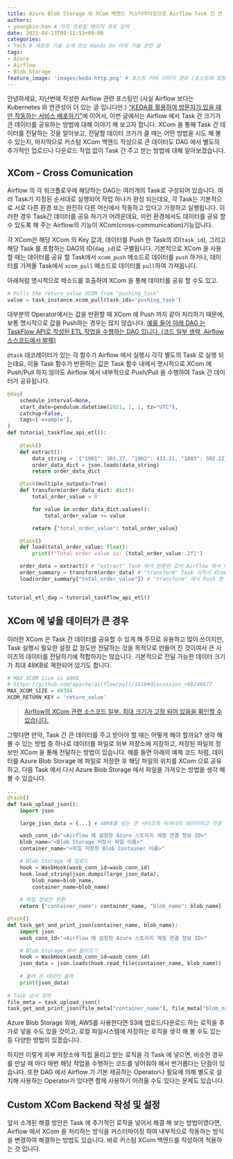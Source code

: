 ```yaml
---
title: Azure Blob Storage 와 XCom 백엔드 커스터마이징으로 Airflow Task 간 큰 데이터 공유하기
authors:
- youngbin-han # 저자 프로필 페이지 경로 입력
date: 2022-04-13T09:51:53+09:00
categories:
- Tech # 새로운 기술 소개 또는 Hands On 이외 기술 관련 글
tags:
- Azure
- Airflow
- Blob Storage
feature_image: 'images/keda-http.png' # 포스트 커버 이미지 경로 (포스트에 포함된 이미지 중 하나 지정. 필드 제거하면 기본 이미지가 나옵니다.)
---
```


안녕하세요, 지난번에 작성한 Airflow 관련 포스팅인 (사실 Airflow 보다는 Kubernetes 와 연관성이 더 있는 글 입니다만.) ["KEDA를 활용하여 방문자가 있을 때만 작동하는 서비스 배포하기"](/2022/03/11/http-traffic-based-autoscaling-with-keda/)에 이어서, 이번 글에서는 Airflow 에서 Task 간 크기가 큰 데이터를 공유하는 방법에 대해 이야기 해 보고자 합니다. XCom 을 통해 Task 간 데이터를 전달하는 것을 알아보고, 전달할 데이터 크가가 클 때는 어떤 방법을 시도 해 볼 수 있는지, 마지막으로 커스텀 XCom 백엔드 작성으로 큰 데이터도 DAG 에서 별도의 추가적인 업로드나 다운로드 작업 없이 Task 간 주고 받는 방법에 대해 알아보겠습니다.

## XCom - Cross Comunication
Airflow 의 각 워크플로우에 해당하는 DAG는 여러개의 Task로 구성되어 있습니다. 여러 Task가 지정된 순서대로 실행되어 작업 하나가 완성 되는데요, 각 Task는 기본적으로 서로 다른 환경 또는 완전히 다른 머신에서 작동하고 있다고 가정하고 실행됩니다. 이러한 경우 Task간 데이터를 공유 하기가 어려운데요, 이런 환경에서도 데이터를 공유 할 수 있도록 해 주는 Airflow의 기능이 XCom(cross-communication)기능입니다.

각 XCom은 해당 XCom 의 Key 값과, 데이터를 Push 한 Task의 ID(`task_id`), 그리고 해당 Task 를 포함하는 DAG의 ID(`dag_id`)로 구별됩니다.
기본적으로 XCom 을 사용 할 때는 데이터를 공유 할 Task에서 `xcom_push` 메소드로 데이터를 `push` 하거나, 데이터를 가져올 Task에서 `xcom_pull` 메소드로 데이터를 `pull`하여 가져옵니다. 

아래처럼 명시적으로 메소드를 호출하여 XCom 을 통해 데이터를 공유 할 수도 있고.
```python
# Pulls the return_value XCOM from "pushing_task"
value = task_instance.xcom_pull(task_ids='pushing_task')
```

대부분의 Operator에서는 값을 반환할 때 XCom 에 Push 까지 같이 처리하기 때문에, 보통 명시적으로 값을 Push하는 경우는 많지 않습니다. [예를 들어 아래 DAG 는 TaskFlow API로 작성된 ETL 작업을 수행하는 DAG 입니다. (코드 일부 생략, Airflow 소스코드에서 발췌)](https://github.com/apache/airflow/blob/main/airflow/example_dags/tutorial_taskflow_api_etl.py)

`@task` 데코레이터가 있는 각 함수가 Airflow 에서 실행시 각각 별도의 Task 로 실행 되는데요, 이들 Task 함수가 반환하는 값은 Task 함수 내에서 명시적으로 XCom 에 Push/Pull 하지 않아도 Airflow 에서 내부적으로 Push/Pull 을 수행하여 Task 간 데이터가 공유됩니다.

```python
@dag(
    schedule_interval=None,
    start_date=pendulum.datetime(2021, 1, 1, tz="UTC"),
    catchup=False,
    tags=['example'],
)
def tutorial_taskflow_api_etl():
  
    @task()
    def extract():
        data_string = '{"1001": 301.27, "1002": 433.21, "1003": 502.22}'
        order_data_dict = json.loads(data_string)
        return order_data_dict

    @task(multiple_outputs=True)
    def transform(order_data_dict: dict):
        total_order_value = 0

        for value in order_data_dict.values():
            total_order_value += value

        return {"total_order_value": total_order_value}

    @task()
    def load(total_order_value: float):
        print(f"Total order value is: {total_order_value:.2f}")

    order_data = extract() # "extract" Task 에서 반환된 값이 Airflow 에서 내부적으로 XCom 에 자동으로 Push됨
    order_summary = transform(order_data) # "transform" Task 시작시 XCom 에서 Pull. 마찬가지로 값 반환과 함께 XCom 에 자동으로 Push
    load(order_summary["total_order_value"]) # "transform" 에서 Push 한 XCom 데이터 Pull 하여 Task 실행


tutorial_etl_dag = tutorial_taskflow_api_etl()
```

## XCom 에 넣을 데이터가 큰 경우
이러한 XCom 은 Task 간 데이터를 공유할 수 있게 해 주므로 유용하고 많이 쓰이지만, Task 실행시 필요한 설정 값 정도만 전달하는 것을 목적으로 만들어 진 것이여서 큰 사이즈의 데이터를 전달하기에 적합하지는 않습니다. 기본적으로 전달 가능한 데이터 크기가 최대 48KB로 제한되어 있기도 합니다.

```python
# MAX XCOM Size is 48KB
# https://github.com/apache/airflow/pull/1618#discussion_r68249677
MAX_XCOM_SIZE = 49344
XCOM_RETURN_KEY = 'return_value'
```
> [Airflow의 XCom 관련 소스코드 일부. 최대 크기가 고정 되어 있음을 확인할 수 있습니다.](https://github.com/apache/airflow/blob/70065e656950a5948351164bb8f1c5454ed5b7f7/airflow/models/xcom.py#L46)

그렇다면 만약, Task 간 큰 데이터를 주고 받아야 할 때는 어떻게 해야 할까요? 생각 해 볼 수 있는 방법 중 하나로 데이터를 파일로 외부 저장소에 저장하고, 저장된 파일의 정보만 XCom 을 통해 전달하는 방법이 있습니다. 예를 들면 아래의 예제 코드 처럼, 데이터를 Azure Blob Storage 에 파일로 저장한 후 해당 파일의 위치를 XCom 으로 공유하고, 다음 Task 에서 다시 Azure Blob Storage 에서 파일을 가져오는 방법을 생각 해 볼 수 있습니다.

```python
...
@task()
def task_upload_json():
    import json

    large_json_data = {...} # 48KB를 넘는 큰 사이즈의 딕셔너리 데이터라고 가정

    wasb_conn_id="<Airflow 에 설정한 Azure 스토리지 계정 연결 정보 ID>"
    blob_name="<Blob Storage 저장시 파일 이름>"
    container_name="<파일 저장한 Blob Container 이름>"

    # Blob Storage 에 업로드
    hook = WasbHook(wasb_conn_id=wasb_conn_id)
    hook.load_string(json.dumps(large_json_data),
        blob_name=blob_name,
        container_name=blob_name)
    
    # 파일 정보만 반환
    return {"container_name": container_name, "blob_name": blob_name}

@task()
def task_get_and_print_json(container_name, blob_name):
    import json
    wasb_conn_id="<Airflow 에 설정한 Azure 스토리지 계정 연결 정보 ID>"

    # Blob Storage 에서 불러오기
    hook = WasbHook(wasb_conn_id=wasb_conn_id)
    json_data = json.loads(hook.read_file(container_name, blob_name))
    
    # 불러 온 데이터 출력
    print(json_data)
  
# Task 순서 정의
file_meta = task_upload_json()
task_get_and_print_json(file_meta["container_name"], file_meta["blob_name"])
```

Azure Blob Storage 외에, AWS를 사용한다면 S3에 업로드/다운로드 하는 로직을 추가로 넣을 수도 있을 것이고, 로컬 파일시스템에 저장하는 로직을 생각 해 볼 수도 있는 등 다양한 방법이 있겠습니다.

하지만 이렇게 외부 저장소에 직접 올리고 받는 로직을 각 Task 에 넣으면, 비슷한 경우를 만날 때 마다 매번 해당 작업을 수행하는 코드를 넣어줘야 해서 번거롭다는 단점이 있습니다.
또한 DAG 에서 Airflow 가 기본 제공하는 Operator나 필요에 의해 별도로 설치해 사용하는 Operator가 있다면 함께 사용하기 어려울 수도 있다는 문제도 있습니다.

## Custom XCom Backend 작성 및 설정

앞서 소개된 해결 방안은 Task 에 추가적인 로직을 넣어서 해결 해 보는 방법이였다면, Airflow 에서 XCom 을 처리하는 방식을 커스터마이징 하여 내부적으로 작동하는 방식을 변경하여 해결하는 방법도 있습니다. 바로 커스텀 XCom 백엔드를 작성하여 적용하는 것 입니다.